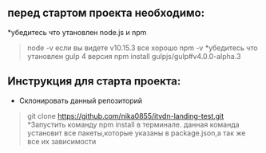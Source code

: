 ## перед стартом проекта необходимо:
*убедитесь что утановлен node.js и npm
> node -v
если вы видете v10.15.3 все хорошо
> npm -v
*убедитесь что утановлен gulp 4 версия
> npm install gulpjs/gulp#v4.0.0-alpha.3

## Инструкция для старта проекта:
* Склонировать данный репозиторий 
>git clone https://github.com/nika0855/itvdn-landing-test.git
*Запустить команду npm install в терминале.
данная команда установит все пакеты,которые
указаны в package.json,а так же все их зависимости
